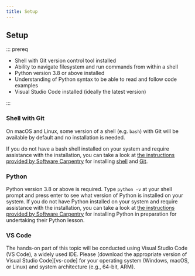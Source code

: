 ```yaml
---
title: Setup
---
```


## Setup

::: prereq

- Shell with Git version control tool installed 
- Ability to navigate filesystem and run commands from within a shell
- Python version 3.8 or above installed
- Understanding of Python syntax to be able to read and follow code examples
- Visual Studio Code installed (ideally the latest version)

:::

### Shell with Git

On macOS and Linux, some version of a shell (e.g. `bash`) with Git will be available by default and no installation is needed.

If you do not have a bash shell installed on your system and require assistance with the installation, you can take a look at [the instructions provided by Software Carpentry](https://swcarpentry.github.io/python-novice-inflammation/#install-python)
for installing [shell](https://carpentries.github.io/workshop-template/install_instructions/#the-bash-shell) and [Git](https://carpentries.github.io/workshop-template/install_instructions/#git-1).

### Python

Python version 3.8 or above is required. Type `python -v` at your shell prompt and press enter to see what version of Python is installed on your system.
If you do not have Python installed on your system and require assistance with the installation, you can take a look at [the instructions provided by Software Carpentry](https://swcarpentry.github.io/python-novice-inflammation/#install-python)
for installing Python in preparation for undertaking their Python lesson.

### VS Code

The hands-on part of this topic will be conducted using Visual Studio Code (VS Code), a widely used IDE.
Please [download the appropriate version of Visual Studio Code][vs-code] for your operating system (Windows, macOS, or Linux) and system architecture (e.g., 64-bit, ARM).